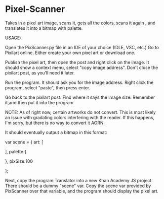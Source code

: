 # Pixel-Scanner
Takes in a pixel art image, scans it, gets all the colors, scans it again , and translates it into a bitmap with palette.


USAGE:

Open the PixScanner.py file in an IDE of your choice (IDLE, VSC, etc.)
Go to Pixilart online.
Either create your own pixel art or download one. 

Publish the pixel art, then open the post and right click on the image. It should show a context menu, select "copy image address". Don't close the pixilart post, as you'll need it later.

Run the program. It should ask you for the image address. Right click the program, select "paste", then press enter.

Go back to the pixilart post. Find where it says the image size. Remember it,and then put it into the program.

NOTE: As of right now, certain artworks do not convert. This is most likely an issue with gradating colors interfering with the reader. If this happens, I'm sorry, but there is no way to convert it AORN.


It should eventually output a bitmap in this format:

var scene = {
art:
[

],
palette:{

},
pixSize:100

};

Next, copy the program Translator into a new Khan Academy JS project.
There should be a dummy "scene" var. Copy the scene var provided by PixScanner over that variable, and the program should display the pixel art.
